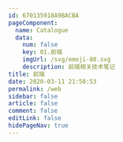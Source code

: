 ```yaml
---
id: 670135918A9BACBA
pageComponent:
  name: Catalogue
  data:
    num: false
    key: 01.前端
    imgUrl: /svg/emoji-80.svg
    description: 前端相关技术笔记
title: 前端
date: 2020-03-11 21:50:53
permalink: /web
sidebar: false
article: false
comment: false
editLink: false
hidePageNav: true
---
```

